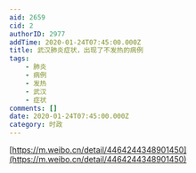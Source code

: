 ```yaml
---
aid: 2659
cid: 2
authorID: 2977
addTime: 2020-01-24T07:45:00.000Z
title: 武汉肺炎症状，出现了不发热的病例
tags:
    - 肺炎
    - 病例
    - 发热
    - 武汉
    - 症状
comments: []
date: 2020-01-24T07:45:00.000Z
category: 时政
---
```


[https://m.weibo.cn/detail/4464244348901450](https://m.weibo.cn/detail/4464244348901450)
